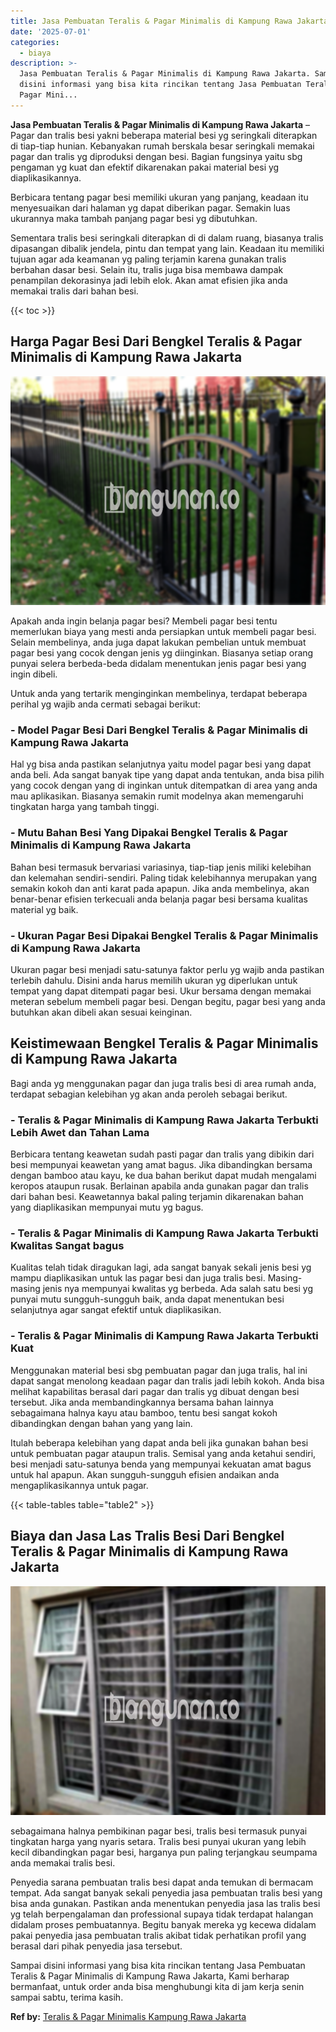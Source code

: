 ```yaml
---
title: Jasa Pembuatan Teralis & Pagar Minimalis di Kampung Rawa Jakarta
date: '2025-07-01'
categories:
  - biaya
description: >-
  Jasa Pembuatan Teralis & Pagar Minimalis di Kampung Rawa Jakarta. Sampai
  disini informasi yang bisa kita rincikan tentang Jasa Pembuatan Teralis &
  Pagar Mini...
---
```


**Jasa Pembuatan Teralis & Pagar Minimalis di Kampung Rawa Jakarta** – Pagar dan tralis besi yakni beberapa material besi yg seringkali diterapkan di tiap-tiap hunian. Kebanyakan rumah berskala besar seringkali memakai pagar dan tralis yg diproduksi dengan besi. Bagian fungsinya yaitu sbg pengaman yg kuat dan efektif dikarenakan pakai material besi yg diaplikasikannya.

Berbicara tentang pagar besi memiliki ukuran yang panjang, keadaan itu menyesuaikan dari halaman yg dapat diberikan pagar. Semakin luas ukurannya maka tambah panjang pagar besi yg dibutuhkan.

Sementara tralis besi seringkali diterapkan di di dalam ruang, biasanya tralis dipasangan dibalik jendela, pintu dan tempat yang lain. Keadaan itu memiliki tujuan agar ada keamanan yg paling terjamin karena gunakan tralis berbahan dasar besi. Selain itu, tralis juga bisa membawa dampak penampilan dekorasinya jadi lebih elok. Akan amat efisien jika anda memakai tralis dari bahan besi.

{{< toc >}}

## Harga Pagar Besi Dari Bengkel Teralis & Pagar Minimalis di Kampung Rawa Jakarta

![Jasa Pembuatan Teralis & Pagar Minimalis di Kampung Rawa Jakarta](/images/pagar-minimalis-murah-65.png)

Apakah anda ingin belanja pagar besi? Membeli pagar besi tentu memerlukan biaya yang mesti anda persiapkan untuk membeli pagar besi. Selain membelinya, anda juga dapat lakukan pembelian untuk membuat pagar besi yang cocok dengan jenis yg diinginkan. Biasanya setiap orang punyai selera berbeda-beda didalam menentukan jenis pagar besi yang ingin dibeli.

Untuk anda yang tertarik menginginkan membelinya, terdapat beberapa perihal yg wajib anda cermati sebagai berikut:
### \- Model Pagar Besi Dari Bengkel Teralis & Pagar Minimalis di Kampung Rawa Jakarta

Hal yg bisa anda pastikan selanjutnya yaitu model pagar besi yang dapat anda beli. Ada sangat banyak tipe yang dapat anda tentukan, anda bisa pilih yang cocok dengan yang di inginkan untuk ditempatkan di area yang anda mau aplikasikan. Biasanya semakin rumit modelnya akan memengaruhi tingkatan harga yang tambah tinggi.

### \- Mutu Bahan Besi Yang Dipakai Bengkel Teralis & Pagar Minimalis di Kampung Rawa Jakarta

Bahan besi termasuk bervariasi variasinya, tiap-tiap jenis miliki kelebihan dan kelemahan sendiri-sendiri. Paling tidak kelebihannya merupakan yang semakin kokoh dan anti karat pada apapun. Jika anda membelinya, akan benar-benar efisien terkecuali anda belanja pagar besi bersama kualitas material yg baik.

### \- Ukuran Pagar Besi Dipakai Bengkel Teralis & Pagar Minimalis di Kampung Rawa Jakarta

Ukuran pagar besi menjadi satu-satunya faktor perlu yg wajib anda pastikan terlebih dahulu. Disini anda harus memilih ukuran yg diperlukan untuk tempat yang dapat ditempati pagar besi. Ukur bersama dengan memakai meteran sebelum membeli pagar besi. Dengan begitu, pagar besi yang anda butuhkan akan dibeli akan sesuai keinginan.

## Keistimewaan Bengkel Teralis & Pagar Minimalis di Kampung Rawa Jakarta

Bagi anda yg menggunakan pagar dan juga tralis besi di area rumah anda, terdapat sebagian kelebihan yg akan anda peroleh sebagai berikut.

### \- Teralis & Pagar Minimalis di Kampung Rawa Jakarta Terbukti Lebih Awet dan Tahan Lama

Berbicara tentang keawetan sudah pasti pagar dan tralis yang dibikin dari besi mempunyai keawetan yang amat bagus. Jika dibandingkan bersama dengan bamboo atau kayu, ke dua bahan berikut dapat mudah mengalami keropos ataupun rusak. Berlainan apabila anda gunakan pagar dan tralis dari bahan besi. Keawetannya bakal paling terjamin dikarenakan bahan yang diaplikasikan mempunyai mutu yg bagus.

### \- Teralis & Pagar Minimalis di Kampung Rawa Jakarta Terbukti Kwalitas Sangat bagus

Kualitas telah tidak diragukan lagi, ada sangat banyak sekali jenis besi yg mampu diaplikasikan untuk las pagar besi dan juga tralis besi. Masing-masing jenis nya mempunyai kwalitas yg berbeda. Ada salah satu besi yg punyai mutu sungguh-sungguh baik, anda dapat menentukan besi selanjutnya agar sangat efektif untuk diaplikasikan.

### \- Teralis & Pagar Minimalis di Kampung Rawa Jakarta Terbukti Kuat

Menggunakan material besi sbg pembuatan pagar dan juga tralis, hal ini dapat sangat menolong keadaan pagar dan tralis jadi lebih kokoh. Anda bisa melihat kapabilitas berasal dari pagar dan tralis yg dibuat dengan besi tersebut. Jika anda membandingkannya bersama bahan lainnya sebagaimana halnya kayu atau bamboo, tentu besi sangat kokoh dibandingkan dengan bahan yang yang lain.

Itulah beberapa kelebihan yang dapat anda beli jika gunakan bahan besi untuk pembuatan pagar ataupun tralis. Semisal yang anda ketahui sendiri, besi menjadi satu-satunya benda yang mempunyai kekuatan amat bagus untuk hal apapun. Akan sungguh-sungguh efisien andaikan anda mengaplikasikannya untuk pagar.

{{< table-tables table="table2" >}}

## Biaya dan Jasa Las Tralis Besi Dari Bengkel Teralis & Pagar Minimalis di Kampung Rawa Jakarta

![Jasa Pembuatan Teralis & Pagar Minimalis di Kampung Rawa Jakarta](/images/teralis-minimalis-murah-22.png)

sebagaimana halnya pembikinan pagar besi, tralis besi termasuk punyai tingkatan harga yang nyaris setara. Tralis besi punyai ukuran yang lebih kecil dibandingkan pagar besi, harganya pun paling terjangkau seumpama anda memakai tralis besi.

Penyedia sarana pembuatan tralis besi dapat anda temukan di bermacam tempat. Ada sangat banyak sekali penyedia jasa pembuatan tralis besi yang bisa anda gunakan. Pastikan anda menentukan penyedia jasa las tralis besi yg telah berpengalaman dan professional supaya tidak terdapat halangan didalam proses pembuatannya. Begitu banyak mereka yg kecewa didalam pakai penyedia jasa pembuatan tralis akibat tidak perhatikan profil yang berasal dari pihak penyedia jasa tersebut.

Sampai disini informasi yang bisa kita rincikan tentang Jasa Pembuatan Teralis & Pagar Minimalis di Kampung Rawa Jakarta, Kami berharap bermanfaat, untuk order anda bisa menghubungi kita di jam kerja senin sampai sabtu, terima kasih.

**Ref by:** [Teralis & Pagar Minimalis Kampung Rawa Jakarta](https://id.wikipedia.org/wiki/Teralis)
